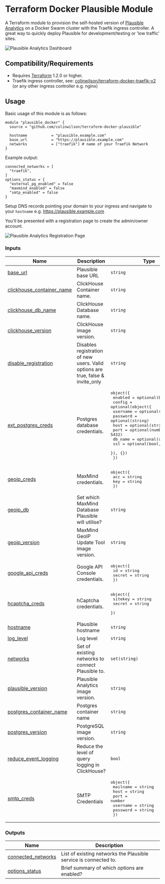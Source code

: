 # Terraform Docker Plausible Module
A Terraform module to provision the self-hosted version of [Plausible Analytics](https://plausible.io) on a Docker Swarm cluster with the Traefik ingress controller. A great way to quickly deploy Plausible for development/testing or 'low traffic' sites.

![Plausible Analytics Dashboard](https://res.cloudinary.com/lotuslabs/image/upload/v1673015990/Lotus%20Docs/Social%20Media/plausible-analytics-screenshot_ds_rdd_c6bi3o.webp)

## Compatibility/Requirements

* Requires [Terraform](https://www.terraform.io/downloads.html) 1.2.0 or higher.
* Traefik ingress controller, see: [colinwilson/terraform-docker-traefik-v2](https://github.com/colinwilson/terraform-docker-traefik-v2) (or any other ingress controller e.g. nginx)

## Usage
Basic usage of this module is as follows:
```
module "plausible_docker" {
  source = "github.com/colinwilson/terraform-docker-plausible"

  hostname           = "plausible.example.com"
  base_url           = "https://plausible.example.com"
  networks           = ["traefik"] # name of your Traefik Network
}
```
Example output:
```
connected_networks = [
  "traefik",
]
options_status = {
  "external_pg_enabled" = false
  "maxmind_enabled" = false
  "smtp_enabled" = false
}
```

Setup DNS records pointing your domain to your ingress and navigate to your `hostname` e.g. https://plausible.example.com

You'll be presented with a registration page to create the admin/owner account.

![Plausible Analytics Registration Page](https://res.cloudinary.com/lotuslabs/image/upload/v1672923448/Lotus%20Docs/Social%20Media/plausible-analytics-registration-page_bairzy.webp)

<!-- BEGIN_TF_DOCS -->
### Inputs

| Name | Description | Type | Default | Required |
|------|-------------|------|---------|:--------:|
| <a name="input_base_url"></a> [base\_url](#input\_base\_url) | Plausible base URL | `string` | `"http://localhost"` | no |
| <a name="input_clickhouse_container_name"></a> [clickhouse\_container\_name](#input\_clickhouse\_container\_name) | ClickHouse Container name. | `string` | `"plausible_event_db"` | no |
| <a name="input_clickhouse_db_name"></a> [clickhouse\_db\_name](#input\_clickhouse\_db\_name) | ClickHouse Database name. | `string` | `"plausible"` | no |
| <a name="input_clickhouse_version"></a> [clickhouse\_version](#input\_clickhouse\_version) | ClickHouse image version. | `string` | `"22.6-alpine"` | no |
| <a name="input_disable_registration"></a> [disable\_registration](#input\_disable\_registration) | Disables registration of new users. Valid options are true, false & invite\_only | `string` | `"invite_only"` | no |
| <a name="input_ext_postgres_creds"></a> [ext\_postgres\_creds](#input\_ext\_postgres\_creds) | Postgres database credentials. | <pre>object({<br>    enabled = optional(bool, false)<br>    config = optional(object({<br>      username = optional(string)<br>      password = optional(string)<br>      host     = optional(string)<br>      port     = optional(number, 5432)<br>      db_name  = optional(string)<br>      ssl      = optional(bool, false)<br>    }), {})<br>  })</pre> | `{}` | no |
| <a name="input_geoip_creds"></a> [geoip\_creds](#input\_geoip\_creds) | MaxMind credentials. | <pre>object({<br>    acc = string<br>    key = string<br>  })</pre> | <pre>{<br>  "acc": null,<br>  "key": null<br>}</pre> | no |
| <a name="input_geoip_db"></a> [geoip\_db](#input\_geoip\_db) | Set which MaxMind Database Plausible will utilise? | `string` | `"GeoLite2-City"` | no |
| <a name="input_geoip_version"></a> [geoip\_version](#input\_geoip\_version) | MaxMind GeoIP Update Tool image version. | `string` | `"v5.1.1"` | no |
| <a name="input_google_api_creds"></a> [google\_api\_creds](#input\_google\_api\_creds) | Google API Console credentials. | <pre>object({<br>    id     = string<br>    secret = string<br>  })</pre> | <pre>{<br>  "id": null,<br>  "secret": null<br>}</pre> | no |
| <a name="input_hcaptcha_creds"></a> [hcaptcha\_creds](#input\_hcaptcha\_creds) | hCaptcha credentials. | <pre>object({<br>    sitekey = string<br>    secret  = string<br>  })</pre> | <pre>{<br>  "secret": null,<br>  "sitekey": null<br>}</pre> | no |
| <a name="input_hostname"></a> [hostname](#input\_hostname) | Plausible hostname | `string` | `"localhost"` | no |
| <a name="input_log_level"></a> [log\_level](#input\_log\_level) | Log level | `string` | `"warn"` | no |
| <a name="input_networks"></a> [networks](#input\_networks) | Set of existing networks to connect Plausible to. | `set(string)` | `[]` | no |
| <a name="input_plausible_version"></a> [plausible\_version](#input\_plausible\_version) | Plausible Analytics image version. | `string` | `"v1.5.1"` | no |
| <a name="input_postgres_container_name"></a> [postgres\_container\_name](#input\_postgres\_container\_name) | Postgres container name | `string` | `"plausible_db"` | no |
| <a name="input_postgres_version"></a> [postgres\_version](#input\_postgres\_version) | PostgreSQL image version. | `string` | `"14-alpine"` | no |
| <a name="input_reduce_event_logging"></a> [reduce\_event\_logging](#input\_reduce\_event\_logging) | Reduce the level of query logging in ClickHouse? | `bool` | `true` | no |
| <a name="input_smtp_creds"></a> [smtp\_creds](#input\_smtp\_creds) | SMTP Credentials | <pre>object({<br>    mailname = string<br>    host     = string<br>    port     = number<br>    username = string<br>    password = string<br>  })</pre> | <pre>{<br>  "host": null,<br>  "mailname": null,<br>  "password": null,<br>  "port": null,<br>  "username": null<br>}</pre> | no |

### Outputs

| Name | Description |
|------|-------------|
| <a name="output_connected_networks"></a> [connected\_networks](#output\_connected\_networks) | List of existing networks the Plausible service is connected to. |
| <a name="output_options_status"></a> [options\_status](#output\_options\_status) | Brief summary of which options are enabled? |
<!-- END_TF_DOCS -->